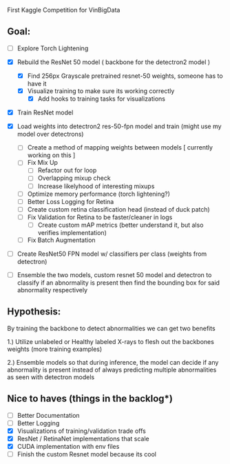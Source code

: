First Kaggle Competition for VinBigData

Goal:
- 

- [ ] Explore Torch Lightening

- [x] Rebuild the ResNet 50 model ( backbone for the detectron2 model )
    - [x] Find 256px Grayscale pretrained resnet-50 weights, someone has to have it
    - [x] Visualize training to make sure its working correctly 
      - [x] Add hooks to training tasks for visualizations
- [x] Train ResNet model 
- [x] Load weights into detectron2 res-50-fpn model and train (might use my model over detectrons)
    - [ ] Create a method of mapping weights between models [ currently working on this ]
    - [ ] Fix Mix Up 
        - [ ] Refactor out for loop
        - [ ] Overlapping mixup check
        - [ ] Increase likelyhood of interesting mixups
    - [ ] Optimize memory performance (torch lightening?)
    - [ ] Better Loss Logging for Retina
    - [ ] Create custom retina classification head (instead of duck patch)
    - [ ] Fix Validation for Retina to be faster/cleaner in logs
        - [ ] Create custom mAP metrics (better understand it, but also verifies implementation)
    - [ ] Fix Batch Augmentation
- [ ] Create ResNet50 FPN model w/ classifiers per class (weights from detectron)
- [ ] Ensemble the two models, custom resnet 50 model and detectron to classify if an abnormality is present then find the bounding box for said abnormality respectively

Hypothesis:
- 

By training the backbone to detect abnormalities we can get two benefits

1.) Utilize unlabeled or Healthy labeled X-rays to flesh out the backbones weights (more training examples)

2.) Ensemble models so that during inference, the model can decide if any abnormality is present instead of always predicting multiple abnormalities as seen with detectron models


Nice to haves (things in the backlog*)
- 

- [ ] Better Documentation 
- [ ] Better Logging
- [x] Visualizations of training/validation trade offs
- [x] ResNet / RetinaNet implementations that scale
- [x] CUDA implementation with env files
- [ ] Finish the custom Resnet model because its cool
